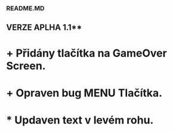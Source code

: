 ### README.MD

## VERZE APLHA 1.1**

# + Přidány tlačítka na GameOver Screen.
# + Opraven bug MENU Tlačítka.


# * Updaven text v levém rohu.
